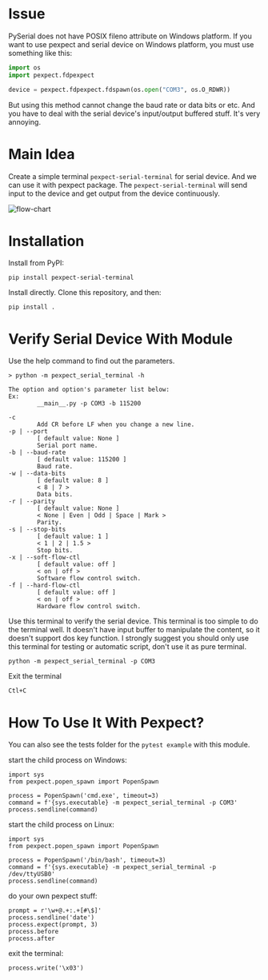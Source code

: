 # Issue

PySerial does not have POSIX fileno attribute on Windows platform. If you want to use pexpect and serial device on Windows platform, you must use something like this:

```python
import os
import pexpect.fdpexpect

device = pexpect.fdpexpect.fdspawn(os.open("COM3", os.O_RDWR))
```

But using this method cannot change the baud rate or data bits or etc. And you have to deal with the serial device's input/output buffered stuff. It's very annoying.

# Main Idea

Create a simple terminal `pexpect-serial-terminal` for serial device. And we can use it with pexpect package. The `pexpect-serial-terminal`  will send input to the device and get output from the device continuously.

![flow-chart](https://i.imgur.com/dCyYL3q.png)

# Installation

Install from PyPI:

    pip install pexpect-serial-terminal

Install directly. Clone this repository, and then:

    pip install .

# Verify Serial Device With Module

Use the help command to find out the parameters.

```
> python -m pexpect_serial_terminal -h

The option and option's parameter list below:
Ex:
        __main__.py -p COM3 -b 115200

-c
        Add CR before LF when you change a new line.
-p | --port
        [ default value: None ]
        Serial port name.
-b | --baud-rate
        [ default value: 115200 ]
        Baud rate.
-w | --data-bits
        [ default value: 8 ]
        < 8 | 7 >
        Data bits.
-r | --parity
        [ default value: None ]
        < None | Even | Odd | Space | Mark >
        Parity.
-s | --stop-bits
        [ default value: 1 ]
        < 1 | 2 | 1.5 >
        Stop bits.
-x | --soft-flow-ctl
        [ default value: off ]
        < on | off >
        Software flow control switch.
-f | --hard-flow-ctl
        [ default value: off ]
        < on | off >
        Hardware flow control switch.
```

Use this terminal to verify the serial device. This terminal is too simple to do the terminal well. It doesn't have input buffer to manipulate the content, so it doesn't support dos key function. I strongly suggest you should only use this terminal for testing or automatic script, don't use it as pure terminal.

    python -m pexpect_serial_terminal -p COM3

Exit the terminal

    Ctl+C

# How To Use It With Pexpect?

You can also see the tests folder for the `pytest example` with this module.

start the child process on Windows:

    import sys
    from pexpect.popen_spawn import PopenSpawn

    process = PopenSpawn('cmd.exe', timeout=3)
    command = f'{sys.executable} -m pexpect_serial_terminal -p COM3'
    process.sendline(command)

start the child process on Linux:

    import sys
    from pexpect.popen_spawn import PopenSpawn

    process = PopenSpawn('/bin/bash', timeout=3)
    command = f'{sys.executable} -m pexpect_serial_terminal -p /dev/ttyUSB0'
    process.sendline(command)

do your own pexpect stuff:

    prompt = r'\w+@.+:.+[#\$]'
    process.sendline('date')
    process.expect(prompt, 3)
    process.before
    process.after

exit the terminal:

    process.write('\x03')
